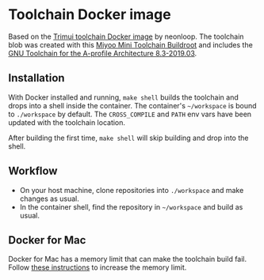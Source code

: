 # Toolchain Docker image

Based on the [Trimui toolchain Docker image](https://git.crowdedwood.com/trimui-toolchain/) by neonloop. The toolchain blob was created with this [Miyoo Mini Toolchain Buildroot](https://github.com/shauninman/miyoomini-toolchain-buildroot/) and includes the [GNU Toolchain for the A-profile Architecture 8.3-2019.03](https://developer.arm.com/tools-and-software/open-source-software/developer-tools/gnu-toolchain/gnu-a/downloads/8-3-2019-03).

## Installation

With Docker installed and running, `make shell` builds the toolchain and drops into a shell inside the container. The container's `~/workspace` is bound to `./workspace` by default. The `CROSS_COMPILE` and `PATH` env vars have been updated with the toolchain location.

After building the first time, `make shell` will skip building and drop into the shell.

## Workflow

- On your host machine, clone repositories into `./workspace` and make changes as usual.
- In the container shell, find the repository in `~/workspace` and build as usual.

## Docker for Mac

Docker for Mac has a memory limit that can make the toolchain build fail. Follow [these instructions](https://docs.docker.com/docker-for-mac/) to increase the memory limit.
